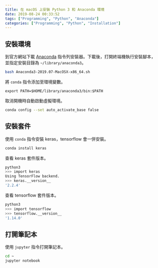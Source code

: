 ```yaml
---
title: 在 macOS 上安裝 Python 3 和 Anaconda 環境
date: 2019-08-24 00:33:52
tags: ["Programming", "Python", "Anaconda"]
categories: ["Programming", "Python", "Installation"]
---
```


## 安裝環境

到官方網站下載 [Anaconda](https://www.anaconda.com/distribution/#download-section) 指令列安裝器。下載後，打開終端機執行安裝腳本，並指定安裝目錄為 `~/library/anaconda3`。

```bash
bash Anaconda3-2019.07-MacOSX-x86_64.sh
```

將 `conda` 指令添加至環境變數。

```env
export PATH=$HOME/library/anaconda3/bin:$PATH
```

取消開機時自動啟動虛擬環境。

```bash
conda config --set auto_activate_base false
```

## 安裝套件

使用 `conda` 指令安裝 keras，tensorflow 會一併安裝。

```bash
conda install keras
```

查看 keras 套件版本。

```bash
python3
>>> import keras
Using TensorFlow backend.
>>> keras.__version__
'2.2.4'
```

查看 tensorflow 套件版本。

```bash
python3
>>> import tensorflow
>>> tensorflow.__version__
'1.14.0'
```

## 打開筆記本

使用 `jupyter` 指令打開筆記本。

```bash
cd ~
jupyter notebook
```
